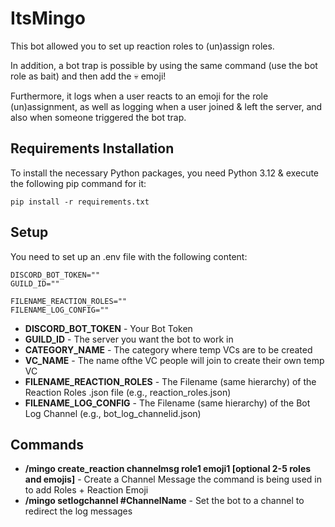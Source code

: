 # ItsMingo

This bot allowed you to set up reaction roles to (un)assign roles.

In addition, a bot trap is possible by using the same command (use the bot role as bait) and then add the :skull: emoji!

Furthermore, it logs when a user reacts to an emoji for the role (un)assignment, as well as logging when a user joined & left the server, and also when someone triggered the bot trap.

## Requirements Installation

To install the necessary Python packages, you need Python 3.12 & execute the following pip command for it:
```
pip install -r requirements.txt
```

## Setup

You need to set up an .env file with the following content:
```
DISCORD_BOT_TOKEN=""
GUILD_ID=""

FILENAME_REACTION_ROLES=""
FILENAME_LOG_CONFIG=""
```

* **DISCORD_BOT_TOKEN** - Your Bot Token
* **GUILD_ID** - The server you want the bot to work in
* **CATEGORY_NAME** - The category where temp VCs are to be created
* **VC_NAME** - The name ofthe VC people will join to create their own temp VC
* **FILENAME_REACTION_ROLES** - The Filename (same hierarchy) of the Reaction Roles .json file (e.g., reaction_roles.json)
* **FILENAME_LOG_CONFIG** - The Filename (same hierarchy) of the Bot Log Channel (e.g., bot_log_channelid.json)

## Commands

* **/mingo create_reaction channelmsg role1 emoji1 [optional 2-5 roles and emojis]** - Create a Channel Message the command is being used in to add Roles + Reaction Emoji
* **/mingo setlogchannel #ChannelName** - Set the bot to a channel to redirect the log messages